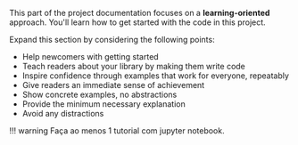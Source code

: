 This part of the project documentation focuses on a **learning-oriented** approach.
You'll learn how to get started with the code in this project.

Expand this section by considering the following points:

- Help newcomers with getting started
- Teach readers about your library by making them write code
- Inspire confidence through examples that work for everyone, repeatably
- Give readers an immediate sense of achievement
- Show concrete examples, no abstractions
- Provide the minimum necessary explanation
- Avoid any distractions

!!! warning
    Faça ao menos 1 tutorial com jupyter notebook.
